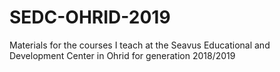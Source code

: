 # SEDC-OHRID-2019
Materials for the courses I teach at the Seavus Educational and Development Center in Ohrid for generation 2018/2019
